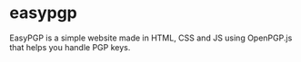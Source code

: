 # easypgp
EasyPGP is a simple website made in HTML, CSS and JS using OpenPGP.js that helps you handle PGP keys.
